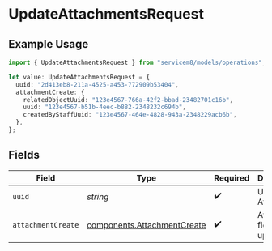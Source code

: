 # UpdateAttachmentsRequest

## Example Usage

```typescript
import { UpdateAttachmentsRequest } from "servicem8/models/operations";

let value: UpdateAttachmentsRequest = {
  uuid: "2d413eb8-211a-4525-a453-772909b53404",
  attachmentCreate: {
    relatedObjectUuid: "123e4567-766a-42f2-bbad-23482701c16b",
    uuid: "123e4567-b51b-4eec-b882-2348232c694b",
    createdByStaffUuid: "123e4567-464e-4828-943a-2348229acb6b",
  },
};
```

## Fields

| Field                                                                      | Type                                                                       | Required                                                                   | Description                                                                |
| -------------------------------------------------------------------------- | -------------------------------------------------------------------------- | -------------------------------------------------------------------------- | -------------------------------------------------------------------------- |
| `uuid`                                                                     | *string*                                                                   | :heavy_check_mark:                                                         | UUID of the Attachment                                                     |
| `attachmentCreate`                                                         | [components.AttachmentCreate](../../models/components/attachmentcreate.md) | :heavy_check_mark:                                                         | Attachment fields to update                                                |
